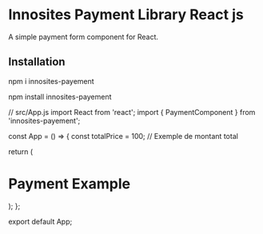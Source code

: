# Innosites Payment Library React js 

A simple payment form component for React.

## Installation

npm i innosites-payement

npm install innosites-payement



// src/App.js
import React from 'react';
import { PaymentComponent } from 'innosites-payement';

const App = () => {
  const totalPrice = 100; // Exemple de montant total

  return (
    <div className="App">
      <h1>Payment Example</h1>
      <PaymentComponent amount={totalPrice} />
    </div>
  );
};

export default App;
